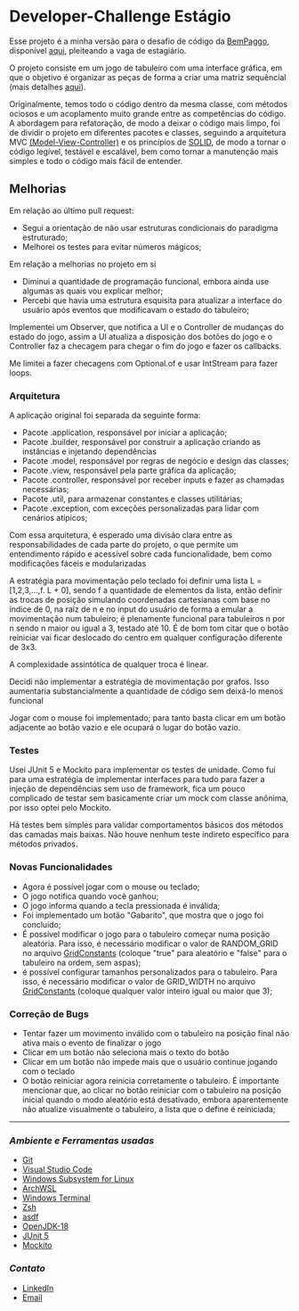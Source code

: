 # Developer-Challenge Estágio

Esse projeto é a minha versão para o desafio de código da [BemPaggo](https://www.bempaggo.com.br/), disponível [aqui](https://github.com/bempaggo/developer-challenge), pleiteando a vaga de estagiário.

O projeto consiste em um jogo de tabuleiro com uma interface gráfica, em que o objetivo é organizar as peças de forma a criar uma matriz sequêncial (mais detalhes [aqui](https://github.com/JuanCampos1300/Jogo-dos-Oito-8-puzzle-)). 

Originalmente, temos todo o código dentro da mesma classe, com métodos ociosos e um acoplamento muito grande entre as competências do código. A abordagem para refatoração, de modo a deixar o código mais limpo, foi de dividir o projeto em diferentes pacotes e classes, seguindo a arquitetura MVC [(Model-View-Controller)](https://awari.com.br/arquitetura-mvc/?utm_source=blog&utm_campaign=projeto+blog&utm_medium=Como%20funciona%20a%20arquitetura%20MVC%20no%20desenvolvimento%20de%20software) e os princípios de [SOLID](https://www.treinaweb.com.br/blog/principios-solid-single-responsability-principle/#:~:text=Os%20princ%C3%ADpios%20SOLID%20s%C3%A3o%20cinco%20princ%C3%ADpios%20de%20design,do%20c%C3%B3digo%20aos%20princ%C3%ADpios%20da%20orienta%C3%A7%C3%A3o%20a%20objetos.), de modo a tornar o código legível, testável e escalável, bem como tornar a manutenção mais simples e todo o código mais fácil de entender.

## Melhorias

Em relação ao último pull request:
- Segui a orientação de não usar estruturas condicionais do paradigma estruturado;
- Melhorei os testes para evitar números mágicos;

Em relação a melhorias no projeto em si
- Diminui a quantidade de programação funcional, embora ainda use algumas as quais vou explicar melhor;
- Percebi que havia uma estrutura esquisita para atualizar a interface do usuário após eventos que modificavam o estado do tabuleiro;

Implementei um Observer, que notifica a UI e o Controller de mudanças do estado do jogo, assim a UI atualiza a disposição dos botões do jogo e o Controller faz a checagem para chegar o fim do jogo e fazer os callbacks.

Me limitei a fazer checagens com Optional.of e usar IntStream para fazer loops.

### **Arquitetura**

A aplicação original foi separada da seguinte forma:

- Pacote .application, responsável por iniciar a aplicação;
- Pacote .builder, responsável por construir a aplicação criando as instâncias e injetando dependências
- Pacote .model, responsável por regras de negócio e design das classes;
- Pacote .view, responsável pela parte gráfica da aplicação;
- Pacote .controller, responsável por receber inputs e fazer as chamadas necessárias;
- Pacote .util, para armazenar constantes e classes utilitárias;
- Pacote .exception, com exceções personalizadas para lidar com cenários atípicos;

Com essa arquitetura, é esperado uma divisão clara entre as responsabilidades de cada parte do projeto, o que permite um entendimento rápido e acessível sobre cada funcionalidade, bem como modificações fáceis e modularizadas

A estratégia para movimentação pelo teclado foi definir uma lista L = [1,2,3,...,f. L + 0], sendo f a quantidade de elementos da lista, então definir as trocas de posição simulando coordenadas cartesianas com base no índice de 0, na raiz de n e no input do usuário de forma a emular a movimentação num tabuleiro; é plenamente funcional para tabuleiros n por n sendo n maior ou igual a 3, testado até 10. É de bom tom citar que o botão reiniciar vai ficar deslocado do centro em qualquer configuração diferente de 3x3. 

A complexidade assintótica de qualquer troca é linear.

Decidi não implementar a estratégia de movimentação por grafos. Isso aumentaria substancialmente a quantidade de código sem deixá-lo menos funcional

Jogar com o mouse foi implementado; para tanto basta clicar em um botão adjacente ao botão vazio e ele ocupará o lugar do botão vazio.

### **Testes**

Usei JUnit 5 e Mockito para implementar os testes de unidade. Como fui para uma estratégia de implementar interfaces para tudo para fazer a injeção de dependências sem uso de framework, fica um pouco complicado de testar sem basicamente criar um mock com classe anônima, por isso optei pelo Mockito.

Há testes bem simples para validar comportamentos básicos dos métodos das camadas mais baixas. Não houve nenhum teste indireto específico para métodos privados.

### **Novas Funcionalidades**

- Agora é possível jogar com o mouse ou teclado;
- O jogo notifica quando você ganhou;
- O jogo informa quando a tecla pressionada é inválida;
- Foi implementado um botão "Gabarito", que mostra que o jogo foi concluído;
- É possível modificar o jogo para o tabuleiro começar numa posição aleatória. Para isso, é necessário modificar o valor de RANDOM_GRID no arquivo [GridConstants](jogo-oito/src/main/java/util/GridConstants.java) (coloque "true" para aleatório e "false" para o tabuleiro na ordem, sem aspas);
- é possível configurar tamanhos personalizados para o tabuleiro. Para isso, é necessário modificar o valor de GRID_WIDTH no arquivo [GridConstants](jogo-oito/src/main/java/util/GridConstants.java) (coloque qualquer valor inteiro igual ou maior que 3);

### **Correção de Bugs**

- Tentar fazer um movimento inválido com o tabuleiro na posição final não ativa mais o evento de finalizar o jogo
- Clicar em um botão não seleciona mais o texto do botão
- Clicar em um botão não impede mais que o usuário continue jogando com o teclado
- O botão reiniciar agora reinicia corretamente o tabuleiro. É importante mencionar que, ao clicar no botão reiniciar com o tabuleiro na posição inicial quando o modo aleatório está desativado, embora aparentemente não atualize visualmente o tabuleiro, a lista que o define é reiniciada;

---

### _Ambiente e Ferramentas usadas_

- [Git](https://git-scm.com/)
- [Visual Studio Code](https://code.visualstudio.com/docs)
- [Windows Subsystem for Linux](https://learn.microsoft.com/pt-br/windows/wsl/about)
- [ArchWSL](https://github.com/yuk7/ArchWSL)
- [Windows Terminal](https://github.com/microsoft/terminal)
- [Zsh](https://www.zsh.org/)
- [asdf](https://asdf-vm.com/)
- [OpenJDK-18](https://openjdk.org/)
- [JUnit 5](https://junit.org/junit5/)
- [Mockito](https://site.mockito.org/)

### _Contato_

- [LinkedIn](https://www.linkedin.com/in/pedro-aredes/)
- [Email](mailto:pedro.aredes@hotmail.com)